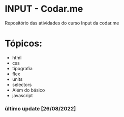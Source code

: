 # INPUT - Codar.me

Repositório das atividades do curso Input da codar.me

# Tópicos: 
- html
- css
- tipografia
- flex
- units
- selectors
- Além do básico
- javascript

### último update [26/08/2022]